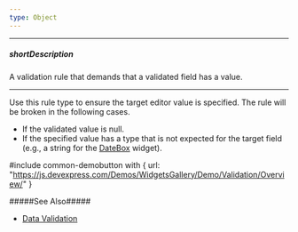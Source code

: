```yaml
---
type: Object
---
```

---
##### shortDescription
A validation rule that demands that a validated field has a value.

---
Use this rule type to ensure the target editor value is specified. The rule will be broken in the following cases.

- If the validated value is null.
- If the specified value has a type that is not expected for the target field (e.g., a string for the [DateBox](/api-reference/10%20UI%20Widgets/dxDateBox '/Documentation/ApiReference/UI_Widgets/dxDateBox/') widget).

#include common-demobutton with {
    url: "https://js.devexpress.com/Demos/WidgetsGallery/Demo/Validation/Overview/"
}

#####See Also#####
- [Data Validation](/concepts/05%20Widgets/zz%20Common/05%20UI%20Widgets/20%20Data%20Validation '/Documentation/Guide/Widgets/Common/UI_Widgets/Data_Validation/')